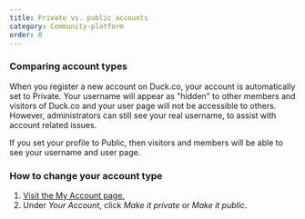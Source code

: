 ```yaml
---
title: Private vs. public accounts
category: Community-platform
order: 0
---
```

<html><body><h3>Comparing account types</h3>&#xD;
&#xD;
<p>When you register a new account on Duck.co, your account is automatically set to Private. Your username will appear as "hidden" to other members and visitors of Duck.co and your user page will not be accessible to others. However, administrators can still see your real username, to assist with account related issues.</p>&#xD;
&#xD;
<p>If you set your profile to Public, then visitors and members will be able to see your username and user page. </p>&#xD;
&#xD;
<h3>How to change your account type</h3>&#xD;
&#xD;
<ol><li><a href="https://duck.co/my/account">Visit the My Account page.</a></li>&#xD;
  <li>Under <em>Your Account</em>, click <em>Make it private</em> or <em>Make it public</em>.</li>&#xD;
</ol></body></html>